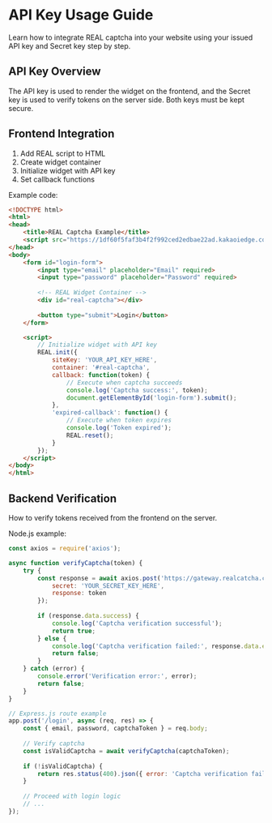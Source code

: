 # API Key Usage Guide

Learn how to integrate REAL captcha into your website using your issued API key and Secret key step by step.

## API Key Overview

The API key is used to render the widget on the frontend, and the Secret key is used to verify tokens on the server side. Both keys must be kept secure.

## Frontend Integration

1. Add REAL script to HTML
2. Create widget container
3. Initialize widget with API key
4. Set callback functions

Example code:

```html
<!DOCTYPE html>
<html>
<head>
    <title>REAL Captcha Example</title>
    <script src="https://1df60f5faf3b4f2f992ced2edbae22ad.kakaoiedge.com/latest/realcaptcha-widget.min.js"></script>
</head>
<body>
    <form id="login-form">
        <input type="email" placeholder="Email" required>
        <input type="password" placeholder="Password" required>
        
        <!-- REAL Widget Container -->
        <div id="real-captcha"></div>
        
        <button type="submit">Login</button>
    </form>

    <script>
        // Initialize widget with API key
        REAL.init({
            siteKey: 'YOUR_API_KEY_HERE',
            container: '#real-captcha',
            callback: function(token) {
                // Execute when captcha succeeds
                console.log('Captcha success:', token);
                document.getElementById('login-form').submit();
            },
            'expired-callback': function() {
                // Execute when token expires
                console.log('Token expired');
                REAL.reset();
            }
        });
    </script>
</body>
</html>
```

## Backend Verification

How to verify tokens received from the frontend on the server.

Node.js example:
```javascript
const axios = require('axios');

async function verifyCaptcha(token) {
    try {
        const response = await axios.post('https://gateway.realcatcha.com/api/captcha/verify', {
            secret: 'YOUR_SECRET_KEY_HERE',
            response: token
        });
        
        if (response.data.success) {
            console.log('Captcha verification successful');
            return true;
        } else {
            console.log('Captcha verification failed:', response.data.error);
            return false;
        }
    } catch (error) {
        console.error('Verification error:', error);
        return false;
    }
}

// Express.js route example
app.post('/login', async (req, res) => {
    const { email, password, captchaToken } = req.body;
    
    // Verify captcha
    const isValidCaptcha = await verifyCaptcha(captchaToken);
    
    if (!isValidCaptcha) {
        return res.status(400).json({ error: 'Captcha verification failed' });
    }
    
    // Proceed with login logic
    // ...
});
``` 